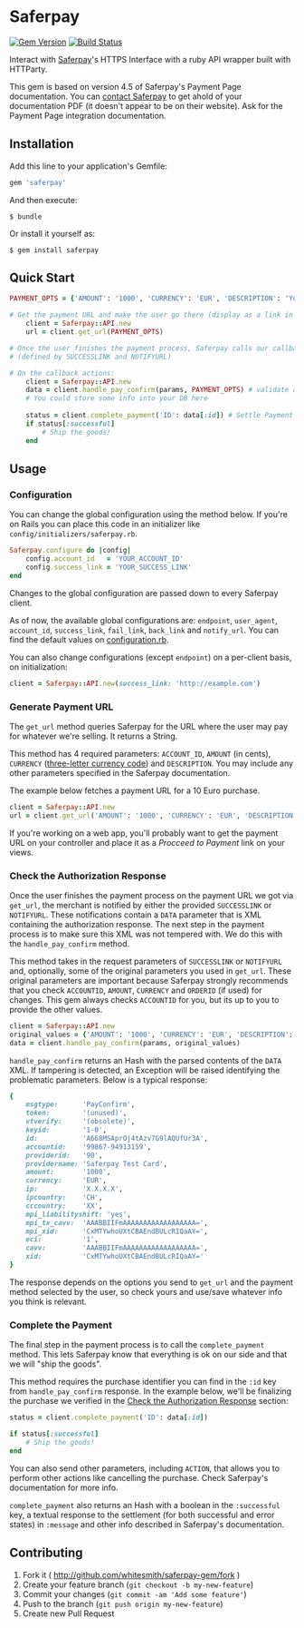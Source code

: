 # Saferpay

[![Gem Version](https://badge.fury.io/rb/saferpay.svg)](http://badge.fury.io/rb/saferpay) [![Build Status](https://travis-ci.org/whitesmith/saferpay-gem.svg?branch=master)](https://travis-ci.org/whitesmith/saferpay-gem)

Interact with [Saferpay](http://saferpay.com)'s HTTPS Interface with a ruby API wrapper built with HTTParty.

This gem is based on version 4.5 of Saferpay's Payment Page documentation. You can [contact Saferpay](http://saferpay.com/contact/) to get ahold of your documentation PDF (it doesn't appear to be on their website). Ask for the Payment Page integration documentation.

## Installation

Add this line to your application's Gemfile:

```ruby
gem 'saferpay'
```

And then execute:

    $ bundle

Or install it yourself as:

    $ gem install saferpay

## Quick Start

```ruby
PAYMENT_OPTS = {'AMOUNT': '1000', 'CURRENCY': 'EUR', 'DESCRIPTION': 'You are paying for XYZ.'}

# Get the payment URL and make the user go there (display as a link in the interface or something)
    client = Saferpay::API.new
    url = client.get_url(PAYMENT_OPTS)

# Once the user finishes the payment process, Saferpay calls our callback URLs
# (defined by SUCCESSLINK and NOTIFYURL)

# On the callback actions:
    client = Saferpay::API.new
    data = client.handle_pay_confirm(params, PAYMENT_OPTS) # validate and parse the callback data
    # You could store some info into your DB here
    
    status = client.complete_payment('ID': data[:id]) # Settle Payment
    if status[:successful]
        # Ship the goods!
    end
```

## Usage

### Configuration

You can change the global configuration using the method below. If you're on Rails you can place this code in an initializer like `config/initializers/saferpay.rb`.

```ruby
Saferpay.configure do |config|
    config.account_id   = 'YOUR_ACCOUNT_ID'
    config.success_link = 'YOUR_SUCCESS_LINK'
end
```

Changes to the global configuration are passed down to every Saferpay client.

As of now, the available global configurations are: `endpoint`, `user_agent`, `account_id`, `success_link`, `fail_link`, `back_link` and `notify_url`. You can find the default values on [configuration.rb](lib/saferpay/configuration.rb).

You can also change configurations (except `endpoint`) on a per-client basis, on initialization:

```ruby
client = Saferpay::API.new(success_link: 'http://example.com')
```

### Generate Payment URL

The `get_url` method queries Saferpay for the URL where the user may pay for whatever we're selling. It returns a String.

This method has 4 required parameters: `ACCOUNT_ID`, `AMOUNT` (in cents), `CURRENCY` ([three-letter currency code](http://www.xe.com/iso4217.php)) and `DESCRIPTION`. You may include any other parameters specified in the Saferpay documentation.

The example below fetches a payment URL for a 10 Euro purchase.

```ruby
client = Saferpay::API.new
url = client.get_url('AMOUNT': '1000', 'CURRENCY': 'EUR', 'DESCRIPTION': 'You are paying for XYZ.')
```

If you're working on a web app, you'll probably want to get the payment URL on your controller and place it as a *Procceed to Payment* link on your views.

### Check the Authorization Response

Once the user finishes the payment process on the payment URL we got via `get_url`, the merchant is notified by either the provided `SUCCESSLINK` or `NOTIFYURL`. These notifications contain a `DATA` parameter that is XML containing the authorization response. The next step in the payment process is to make sure this XML was not tempered with. We do this with the `handle_pay_confirm` method.

This method takes in the request parameters of `SUCCESSLINK` or `NOTIFYURL` and, optionally, some of the original parameters you used in `get_url`. These original parameters are important because Saferpay strongly recommends that you check `ACCOUNTID`, `AMOUNT`, `CURRENCY` and `ORDERID` (if used) for changes. This gem always checks `ACCOUNTID` for you, but its up to you to provide the other values.

```ruby
client = Saferpay::API.new
original_values = {'AMOUNT': '1000', 'CURRENCY': 'EUR', 'DESCRIPTION': 'You are paying for XYZ.'}
data = client.handle_pay_confirm(params, original_values)
```

`handle_pay_confirm` returns an Hash with the parsed contents of the `DATA` XML. If tampering is detected, an Exception will be raised identifying the problematic parameters. Below is a typical response:

```ruby
{
    msgtype:      'PayConfirm',
    token:        '(unused)',
    vtverify:     '(obsolete)',
    keyid:        '1-0',
    id:           'A668MSAprOj4tAzv7G9lAQUfUr3A',
    accountid:    '99867-94913159',
    providerid:   '90',
    providername: 'Saferpay Test Card',
    amount:       '1000',
    currency:     'EUR',
    ip:           'X.X.X.X',
    ipcountry:    'CH',
    cccountry:    'XX',
    mpi_liabilityshift: 'yes',
    mpi_tx_cavv:  'AAABBIIFmAAAAAAAAAAAAAAAAAA=',
    mpi_xid:      'CxMTYwhoUXtCBAEndBULcRIQaAY=',
    eci:          '1',
    cavv:         'AAABBIIFmAAAAAAAAAAAAAAAAAA=',
    xid:          'CxMTYwhoUXtCBAEndBULcRIQaAY='
}
```

The response depends on the options you send to `get_url` and the payment method selected by the user, so check yours and use/save whatever info you think is relevant.

### Complete the Payment

The final step in the payment process is to call the `complete_payment` method. This lets Saferpay know that everything is ok on our side and that we will "ship the goods".

This method requires the purchase identifier you can find in the `:id` key from `handle_pay_confirm` response. In the example below, we'll be finalizing the purchase we verified in the [Check the Authorization Response](#check-the-authorization-response) section:

```ruby
status = client.complete_payment('ID': data[:id])

if status[:successful]
    # Ship the goods!
end
```

You can also send other parameters, including `ACTION`, that allows you to perform other actions like cancelling the purchase. Check Saferpay's documentation for more info.

`complete_payment` also returns an Hash with a boolean in the `:successful` key, a textual response to the settlement (for both successful and error states) in `:message` and other info described in Saferpay's documentation.

## Contributing

1. Fork it ( http://github.com/whitesmith/saferpay-gem/fork )
2. Create your feature branch (`git checkout -b my-new-feature`)
3. Commit your changes (`git commit -am 'Add some feature'`)
4. Push to the branch (`git push origin my-new-feature`)
5. Create new Pull Request
